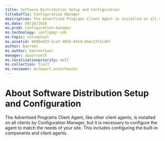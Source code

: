 ```yaml
---
title: Software Distribution Setup and Configuration
titleSuffix: Configuration Manager
description: The Advertised Programs Client Agent is installed on all clients by Configuration Manager, but it is necessary to configure the agent to match the needs of your site.
ms.date: 09/20/2016
ms.prod: configuration-manager
ms.technology: configmgr-sdk
ms.topic: conceptual
ms.assetid: 6608e833-5caf-465d-b41d-ddac1371cd67
author: Banreet
ms.author: banreetkaur
manager: apoorvseth
ms.localizationpriority: null
ms.collection: tier3
ms.reviewer: mstewart,aczechowski
---
```

# About Software Distribution Setup and Configuration

The Advertised Programs Client Agent, like other client agents, is installed on all clients by Configuration Manager, but it is necessary to configure the agent to match the needs of your site. This includes configuring the built-in components and client agents.  
